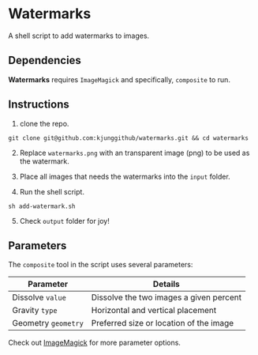 # Watermarks
A shell script to add watermarks to images.

## Dependencies
**Watermarks** requires `ImageMagick` and specifically, `composite` to run.

## Instructions
1. clone the repo.

`git clone git@github.com:kjunggithub/watermarks.git && cd watermarks`

2. Replace `watermarks.png` with an transparent image (png) to be used as the watermark.

3. Place all images that needs the watermarks into the `input` folder.

4. Run the shell script.

`sh add-watermark.sh`

5. Check `output` folder for joy!

## Parameters
The `composite` tool in the script uses several parameters:

Parameter | Details
--- | ---
Dissolve `value` | Dissolve the two images a given percent
Gravity `type` | Horizontal and vertical placement
Geometry `geometry` | Preferred size or location of the image

Check out [ImageMagick](http://www.imagemagick.org/script/composite.php) for more parameter options.